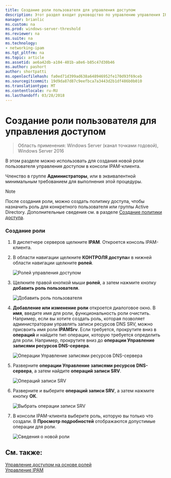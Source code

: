```yaml
---
title: Создание роли пользователя для управления доступом
description: Этот раздел входит руководство по управлению управления IP-адресами (IPAM) в Windows Server 2016.
manager: brianlic
ms.custom: na
ms.prod: windows-server-threshold
ms.reviewer: na
ms.suite: na
ms.technology:
- networking-ipam
ms.tgt_pltfrm: na
ms.topic: article
ms.assetid: ae6a42db-a104-401b-a8e6-b85c47d30b46
ms.author: pashort
author: shortpatti
ms.openlocfilehash: fa0ed71d399ad638a648946952fe170d93f69ceb
ms.sourcegitcommit: 19d9da87d87c9eefbca7a3443d2b1df486b0b010
ms.translationtype: MT
ms.contentlocale: ru-RU
ms.lasthandoff: 03/28/2018
---
```

# <a name="create-a-user-role-for-access-control"></a>Создание роли пользователя для управления доступом

>Область применения: Windows Server (канал точками годовой), Windows Server 2016

В этом разделе можно использовать для создания новой роли пользователя управления доступом в консоли IPAM-клиента.  
  
Членство в группе **Администраторы**, или в эквивалентной минимальным требованием для выполнения этой процедуры.  
  
> [!NOTE]  
> После создания роли, можно создать политику доступа, чтобы назначить роль для конкретного пользователя или группы Active Directory. Дополнительные сведения см. в разделе [Создание политики доступа](../../technologies/ipam/Create-an-Access-Policy.md).  
  
### <a name="to-create-a-role"></a>Создание роли  
  
1.  В диспетчере серверов щелкните **IPAM**. Откроется консоль IPAM-клиента.  
  
2.  В области навигации щелкните **КОНТРОЛЯ доступа**и в нижней области навигации щелкните **ролей**.  
  
    ![Ролей управления доступом](../../media/Create-a-User-Role-for-Access-Control/ipam_CreateUserRole_01.jpg)  
  
3.  Щелкните правой кнопкой мыши **ролей**, а затем нажмите кнопку **добавить роль пользователя**.  
  
    ![Добавить роль пользователя](../../media/Create-a-User-Role-for-Access-Control/ipam_CreateUserRole_02.jpg)  
  
4.  **Добавление или изменение роли** откроется диалоговое окно. В **имя**, введите имя для роли, функциональность роли очистить. Например, если вы хотите создать роль, которая позволяет администраторам управлять записи ресурсов DNS SRV, можно присвоить имя роли **IPAMSrv**. Если требуется, прокрутите вниз в **операций** и найдите тип операции, которую требуется определить для роли. Например, прокрутите вниз до **операции Управление записями ресурсов DNS-сервера**.  
  
    ![Операции Управление записями ресурсов DNS-сервера](../../media/Create-a-User-Role-for-Access-Control/ipam_CreateUserRole_03.jpg)  
  
5.  Разверните **операции Управление записями ресурсов DNS-сервера**, а затем найдите **операций записи SRV**.  
  
    ![Операций записи SRV](../../media/Create-a-User-Role-for-Access-Control/ipam_CreateUserRole_04.jpg)  
  
6.  Разверните и выберите **операций записи SRV**, а затем нажмите кнопку **ОК**.  
  
    ![Выбрать операции записи SRV](../../media/Create-a-User-Role-for-Access-Control/ipam_CreateUserRole_05.jpg)  
  
7.  В консоли IPAM-клиента выберите роль, которую вы только что создали. В **Просмотр подробностей** отображаются допустимые операции для роли.  
  
    ![Сведения о новой роли](../../media/Create-a-User-Role-for-Access-Control/ipam_CreateUserRole_06.jpg)  
  
## <a name="see-also"></a>См. также:  
[Управление доступом на основе ролей](Role-based-Access-Control.md)  
[Управление IPAM](Manage-IPAM.md)  
  



